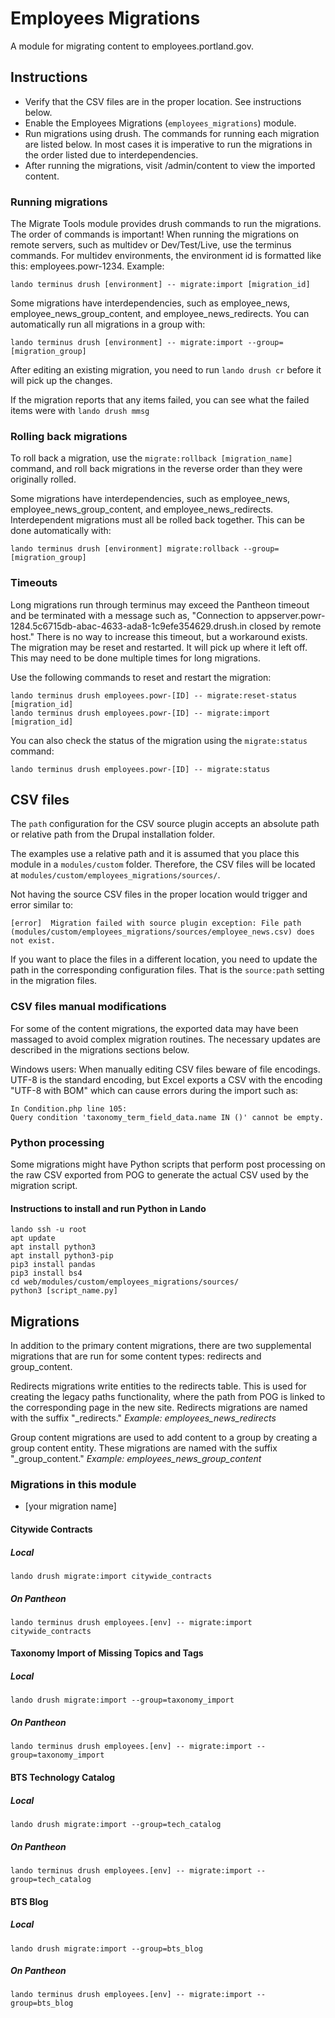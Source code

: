 # Employees Migrations

A module for migrating content to employees.portland.gov.

## Instructions

- Verify that the CSV files are in the proper location. See instructions below.
- Enable the Employees Migrations (`employees_migrations`) module.
- Run migrations using drush. The commands for running each migration are listed below. In most cases it is imperative to run the migrations in the order listed due to interdependencies.
- After running the migrations, visit /admin/content to view the imported content.

### Running migrations

The Migrate Tools module provides drush commands to run the migrations. The order of commands is important! When running the migrations on remote servers, such as multidev or Dev/Test/Live, use the terminus commands. For multidev environments, the environment id is formatted like this: employees.powr-1234. Example:

```
lando terminus drush [environment] -- migrate:import [migration_id]
```

Some migrations have interdependencies, such as employee_news, employee_news_group_content, and employee_news_redirects. You can automatically run all migrations in a group with:

```
lando terminus drush [environment] -- migrate:import --group=[migration_group]
```

After editing an existing migration, you need to run `lando drush cr` before it will pick up the changes.

If the migration reports that any items failed, you can see what the failed items were with `lando drush mmsg`

### Rolling back migrations

To roll back a migration, use the `migrate:rollback [migration_name]` command, and roll back migrations in the reverse order than they were originally rolled.

Some migrations have interdependencies, such as employee_news, employee_news_group_content, and employee_news_redirects. Interdependent migrations must all be rolled back together. This can be done automatically with:

```
lando terminus drush [environment] migrate:rollback --group=[migration_group]
```

### Timeouts

Long migrations run through terminus may exceed the Pantheon timeout and be terminated with a message such as, "Connection to appserver.powr-1284.5c6715db-abac-4633-ada8-1c9efe354629.drush.in closed by remote host." There is no way to increase this timeout, but a workaround exists. The migration may be reset and restarted. It will pick up where it left off. This may need to be done multiple times for long migrations.

Use the following commands to reset and restart the migration:

```
lando terminus drush employees.powr-[ID] -- migrate:reset-status [migration_id]
lando terminus drush employees.powr-[ID] -- migrate:import [migration_id]
```

You can also check the status of the migration using the `migrate:status` command:

```
lando terminus drush employees.powr-[ID] -- migrate:status
```

## CSV files

The `path` configuration for the CSV source plugin accepts an absolute path or relative path from the Drupal installation folder.

The examples use a relative path and it is assumed that you place this module in a `modules/custom` folder. Therefore, the CSV files will be located at `modules/custom/employees_migrations/sources/`.

Not having the source CSV files in the proper location would trigger and error similar to:

```
[error]  Migration failed with source plugin exception: File path (modules/custom/employees_migrations/sources/employee_news.csv) does not exist.
```

If you want to place the files in a different location, you need to update the path in the corresponding configuration files. That is the `source:path` setting in the migration files.

### CSV files manual modifications

For some of the content migrations, the exported data may have been massaged to avoid complex migration routines. The necessary updates are described in the migrations sections below.

Windows users: When manually editing CSV files beware of file encodings. UTF-8 is the standard encoding, but Excel exports a CSV with the encoding "UTF-8 with BOM" which can cause errors during the import such as:

```
In Condition.php line 105:
Query condition 'taxonomy_term_field_data.name IN ()' cannot be empty.
```

### Python processing

Some migrations might have Python scripts that perform post processing on the raw CSV exported from POG to generate the actual CSV used by the migration script.

#### Instructions to install and run Python in Lando

```
lando ssh -u root
apt update
apt install python3
apt install python3-pip
pip3 install pandas
pip3 install bs4
cd web/modules/custom/employees_migrations/sources/
python3 [script_name.py]
```

## Migrations

In addition to the primary content migrations, there are two supplemental migrations that are run for some content types: redirects and group_content.

Redirects migrations write entities to the redirects table. This is used for creating the legacy paths functionality, where the path from POG is linked to the corresponding page in the new site. Redirects migrations are named with the suffix "_redirects." *Example: employees_news_redirects*

Group content migrations are used to add content to a group by creating a group content entity. These migrations are named with the suffix "_group_content." *Example: employees_news_group_content*

### Migrations in this module

- [your migration name]

#### Citywide Contracts
##### Local
```
lando drush migrate:import citywide_contracts
```
##### On Pantheon
```
lando terminus drush employees.[env] -- migrate:import citywide_contracts
```

#### Taxonomy Import of Missing Topics and Tags
##### Local
```
lando drush migrate:import --group=taxonomy_import
```
##### On Pantheon
```
lando terminus drush employees.[env] -- migrate:import --group=taxonomy_import
```

#### BTS Technology Catalog
##### Local
```
lando drush migrate:import --group=tech_catalog
```
##### On Pantheon
```
lando terminus drush employees.[env] -- migrate:import --group=tech_catalog
```

#### BTS Blog
##### Local
```
lando drush migrate:import --group=bts_blog
```
##### On Pantheon
```
lando terminus drush employees.[env] -- migrate:import --group=bts_blog
```
